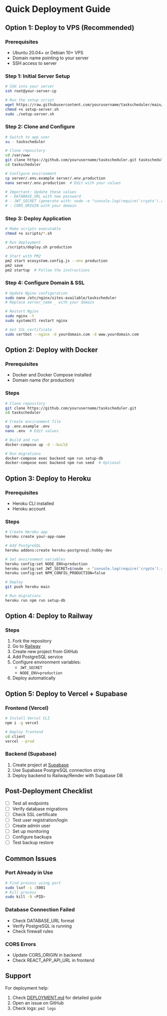 # Quick Deployment Guide

## Option 1: Deploy to VPS (Recommended)

### Prerequisites
- Ubuntu 20.04+ or Debian 10+ VPS
- Domain name pointing to your server
- SSH access to server

### Step 1: Initial Server Setup
```bash
# SSH into your server
ssh root@your-server-ip

# Run the setup script
wget https://raw.githubusercontent.com/yourusername/taskscheduler/main/scripts/setup-server.sh
chmod +x setup-server.sh
sudo ./setup-server.sh
```

### Step 2: Clone and Configure
```bash
# Switch to app user
su - taskscheduler

# Clone repository
cd /var/www
git clone https://github.com/yourusername/taskscheduler.git taskscheduler
cd taskscheduler

# Configure environment
cp server/.env.example server/.env.production
nano server/.env.production  # Edit with your values

# Important: Update these values
# - DATABASE_URL with new password
# - JWT_SECRET (generate with: node -e "console.log(require('crypto').randomBytes(64).toString('hex'))")
# - CORS_ORIGIN with your domain
```

### Step 3: Deploy Application
```bash
# Make scripts executable
chmod +x scripts/*.sh

# Run deployment
./scripts/deploy.sh production

# Start with PM2
pm2 start ecosystem.config.js --env production
pm2 save
pm2 startup  # Follow the instructions
```

### Step 4: Configure Domain & SSL
```bash
# Update Nginx configuration
sudo nano /etc/nginx/sites-available/taskscheduler
# Replace server_name _ with your domain

# Restart Nginx
sudo nginx -t
sudo systemctl restart nginx

# Get SSL certificate
sudo certbot --nginx -d yourdomain.com -d www.yourdomain.com
```

## Option 2: Deploy with Docker

### Prerequisites
- Docker and Docker Compose installed
- Domain name (for production)

### Steps
```bash
# Clone repository
git clone https://github.com/yourusername/taskscheduler.git
cd taskscheduler

# Create environment file
cp .env.example .env
nano .env  # Edit values

# Build and run
docker-compose up -d --build

# Run migrations
docker-compose exec backend npm run setup-db
docker-compose exec backend npm run seed  # Optional
```

## Option 3: Deploy to Heroku

### Prerequisites
- Heroku CLI installed
- Heroku account

### Steps
```bash
# Create Heroku app
heroku create your-app-name

# Add PostgreSQL
heroku addons:create heroku-postgresql:hobby-dev

# Set environment variables
heroku config:set NODE_ENV=production
heroku config:set JWT_SECRET=$(node -e "console.log(require('crypto').randomBytes(64).toString('hex'))")
heroku config:set NPM_CONFIG_PRODUCTION=false

# Deploy
git push heroku main

# Run migrations
heroku run npm run setup-db
```

## Option 4: Deploy to Railway

### Steps
1. Fork the repository
2. Go to [Railway](https://railway.app)
3. Create new project from GitHub
4. Add PostgreSQL service
5. Configure environment variables:
   - `JWT_SECRET`
   - `NODE_ENV=production`
6. Deploy automatically

## Option 5: Deploy to Vercel + Supabase

### Frontend (Vercel)
```bash
# Install Vercel CLI
npm i -g vercel

# Deploy frontend
cd client
vercel --prod
```

### Backend (Supabase)
1. Create project at [Supabase](https://supabase.com)
2. Use Supabase PostgreSQL connection string
3. Deploy backend to Railway/Render with Supabase DB

## Post-Deployment Checklist

- [ ] Test all endpoints
- [ ] Verify database migrations
- [ ] Check SSL certificate
- [ ] Test user registration/login
- [ ] Create admin user
- [ ] Set up monitoring
- [ ] Configure backups
- [ ] Test backup restore

## Common Issues

### Port Already in Use
```bash
# Find process using port
sudo lsof -i :5001
# Kill process
sudo kill -9 <PID>
```

### Database Connection Failed
- Check DATABASE_URL format
- Verify PostgreSQL is running
- Check firewall rules

### CORS Errors
- Update CORS_ORIGIN in backend
- Check REACT_APP_API_URL in frontend

## Support

For deployment help:
1. Check [DEPLOYMENT.md](./DEPLOYMENT.md) for detailed guide
2. Open an issue on GitHub
3. Check logs: `pm2 logs`